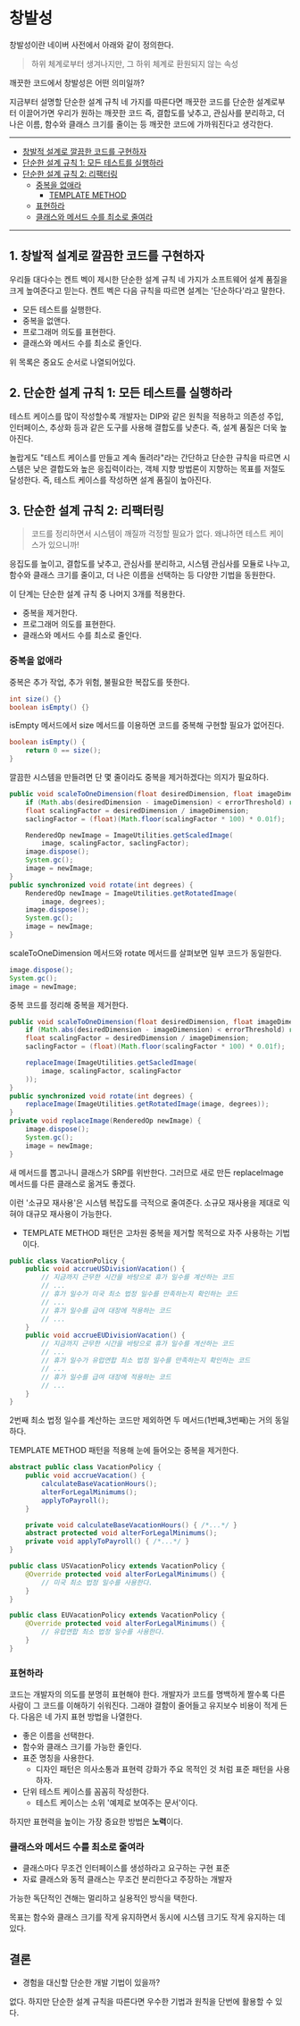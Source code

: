 # 창발성
창발성이란 네이버 사전에서 아래와 같이 정의한다.
> 하위 체계로부터 생겨나지만, 그 하위 체계로 환원되지 않는 속성

깨끗한 코드에서 창발성은 어떤 의미일까? 

지금부터 설명할 단순한 설계 규칙 네 가지를 따른다면 깨끗한 코드를 단순한 설계로부터 이끌어가면 우리가 원하는 깨끗한 코드 즉, 결합도를 낮추고, 관심사를 분리하고, 더 나은 이름, 함수와 클래스 크기를 줄이는 등 깨끗한 코드에 가까워진다고 생각한다.
___
- [창발적 설계로 깔끔한 코드를 구현하자](#1-창발적-설계로-깔끔한-코드를-구현하자)
- [단순한 설계 규칙 1: 모든 테스트를 실행하라](#2-단순한-설계-규칙-1-모든-테스트를-실행하라)
- [단순한 설계 규칙 2: 리팩터링](#3-단순한-설계-규칙-2-리팩터링)
    - [중복을 없애라](#중복을-없애라)
        - [TEMPLATE METHOD]()
    - [표현하라](#표현하라)
    - [클래스와 메서드 수를 최소로 줄여라](#클래스와-메서드-수를-최소로-줄여라)
___
## 1. 창발적 설계로 깔끔한 코드를 구현하자
우리들 대다수는 켄트 벡이 제시한 단순한 설계 규칙 네 가지가 소프트웨어 설계 품질을 크게 높여준다고 믿는다. 켄트 벡은 다음 규칙을 따르면 설계는 '단순하다'라고 말한다.
- 모든 테스트를 실행한다.
- 중복을 없앤다.
- 프로그래머 의도를 표현한다.
- 클래스와 메서드 수를 최소로 줄인다.

위 목록은 중요도 순서로 나열되어있다.
## 2. 단순한 설계 규칙 1: 모든 테스트를 실행하라
테스트 케이스를 많이 작성할수록 개발자는 DIP와 같은 원칙을 적용하고 의존성 주입, 인터페이스, 추상화 등과 같은 도구를 사용해 결합도를 낮춘다. 즉, 설계 품질은 더욱 높아진다.

놀랍게도 "테스트 케이스를 만들고 계속 돌려라"라는 간단하고 단순한 규칙을 따르면 시스템은 낮은 결합도와 높은 응집력이라는, 객체 지향 방법론이 지향하는 목표를 저절도 달성한다. 즉, 테스트 케이스를 작성하면 설계 품질이 높아진다.

## 3. 단순한 설계 규칙 2: 리팩터링
> 코드를 정리하면서 시스템이 깨질까 걱정할 필요가 없다. 왜냐하면 테스트 케이스가 있으니까!

응집도를 높이고, 결합도를 낮추고, 관심사를 분리하고, 시스템 관심사를 모듈로 나누고, 함수와 클래스 크기를 줄이고, 더 나은 이름을 선택하는 등 다양한 기법을 동원한다.

이 단계는 단순한 설계 규칙 중 나머지 3개를 적용한다.
- 중복을 제거한다.
- 프로그래머 의도를 표현한다.
- 클래스와 메서드 수를 최소로 줄인다.

### 중복을 없애라
중복은 추가 작업, 추가 위험, 불필요한 복잡도를 뜻한다.
```JAVA
int size() {}
boolean isEmpty() {}
```
isEmpty 메서드에서 size 메서드를 이용하면 코드를 중복해 구현할 필요가 없어진다.
```java
boolean isEmpty() {
    return 0 == size();
}
```
깔끔한 시스템을 만들려면 단 몇 줄이라도 중복을 제거하겠다는 의지가 필요하다.
```java
public void scaleToOneDimension(float desiredDimension, float imageDimension) {
    if (Math.abs(desiredDimension - imageDimension) < errorThreshold) return;
    float scalingFactor = desiredDimension / imageDimension;
    saclingFactor = (float)(Math.floor(scalingFactor * 100) * 0.01f);

    RenderedOp newImage = ImageUtilities.getScaledImage(
        image, scalingFactor, saclingFactor);
    image.dispose();
    System.gc();
    image = newImage;
}
public synchronized void rotate(int degrees) {
    RenderedOp newImage = ImageUtilities.getRotatedImage(
        image, degrees);
    image.dispose();
    System.gc();
    image = newImage;
}
```
scaleToOneDimension 메서드와 rotate 메서드를 살펴보면 일부 코드가 동일한다.
```java
image.dispose();
System.gc();
image = newImage;
```
중복 코드를 정리해 중복을 제거한다.
```java
public void scaleToOneDimension(float desiredDimension, float imageDimension) {
    if (Math.abs(desiredDimension - imageDimension) < errorThreshold) return;
    float scalingFactor = desiredDimension / imageDimension;
    saclingFactor = (float)(Math.floor(scalingFactor * 100) * 0.01f);

    replaceImage(ImageUtilities.getSacledImage(
        image, scalingFactor, scalingFactor
    ));
}
public synchronized void rotate(int degrees) {
    replaceImage(ImageUtilities.getRotatedImage(image, degrees));
}
private void replaceImage(RenderedOp newImage) {
    image.dispose();
    System.gc();
    image = newImage;
}
```
새 메서드를 뽑고나니 클래스가 SRP를 위반한다. 그러므로 새로 만든 replaceImage 메서드를 다른 클래스로 옮겨도 좋겠다.

이런 '소규모 재사용'은 시스템 복잡도를 극적으로 줄여준다. 소규모 재사용을 제대로 익혀야 대규모 재사용이 가능한다.
- TEMPLATE METHOD 패턴은 고차원 중복을 제거할 목적으로 자주 사용하는 기법이다.
```JAVA
public class VacationPolicy {
    public void accrueUSDivisionVacation() {
        // 지금까지 근무한 시간을 바탕으로 휴가 일수를 계산하는 코드
        // ...
        // 휴가 일수가 미국 최소 법정 일수를 만족하는지 확인하는 코드
        // ...
        // 휴가 일수를 급여 대장에 적용하는 코드
        // ...
    }
    public void accrueEUDivisionVacation() {
        // 지금까지 근무한 시간을 바탕으로 휴가 일수를 계산하는 코드
        // ...
        // 휴가 일수가 유럽연합 최소 법정 일수를 만족하는지 확인하는 코드
        // ...
        // 휴가 일수를 급여 대장에 적용하는 코드
        // ...
    }
}
```
2번째 최소 법정 일수를 계산하는 코드만 제외하면 두 메서드(1번째,3번째)는 거의 동일하다.

TEMPLATE METHOD 패턴을 적용해 눈에 들어오는 중복을 제거한다.
```JAVA
abstract public class VacationPolicy {
    public void accrueVacation() {
        calculateBaseVacationHours();
        alterForLegalMinimums();
        applyToPayroll();
    }

    private void calculateBaseVacationHours() { /*...*/ }
    abstract protected void alterForLegalMinimums();
    private void applyToPayroll() { /*...*/ }
}

public class USVacationPolicy extends VacationPolicy {
    @Override protected void alterForLegalMinimums() {
        // 미국 최소 법정 일수를 사용한다.
    }
}

public class EUVacationPolicy extends VacationPolicy {
    @Override protected void alterForLegalMinimums() {
        // 유럽연합 최소 법정 일수를 사용한다.
    }
}
```
### 표현하라
코드는 개발자의 의도를 분명히 표현해야 한다. 개발자가 코드를 명백하게 짤수록 다른 사람이 그 코드를 이해하기 쉬워진다. 그래야 결함이 줄어들고 유지보수 비용이 적게 든다. 다음은 네 가지 표현 방법을 나열한다.
- 좋은 이름을 선택한다.
- 함수와 클래스 크기를 가능한 줄인다.
- 표준 명칭을 사용한다.
    - 디자인 패턴은 의사소통과 표현력 강화가 주요 목적인 것 처럼 표준 패턴을 사용하자.
- 단위 테스트 케이스를 꼼꼼히 작성한다.
    - 테스트 케이스는 소위 '예제로 보여주는 문서'이다.

하지만 표현력을 높이는 가장 중요한 방법은 **노력**이다.
### 클래스와 메서드 수를 최소로 줄여라
- 클래스마다 무조건 인터페이스를 생성하라고 요구하는 구현 표준
- 자료 클래스와 동적 클래스는 무조건 분리한다고 주장하는 개발자

가능한 독단적인 견해는 멀리하고 실용적인 방식을 택한다.

목표는 함수와 클래스 크기를 작게 유지하면서 동시에 시스템 크기도 작게 유지하는 데 있다.
## 결론
- 경험을 대신할 단순한 개발 기법이 있을까?

없다. 하지만 단순한 설계 규칙을 따른다면 우수한 기법과 원칙을 단번에 활용할 수 있다.